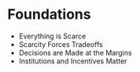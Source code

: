 # Foundations
* Everything is Scarce
* Scarcity Forces Tradeoffs
* Decisions are Made at the Margins
* Institutions and Incentives Matter
